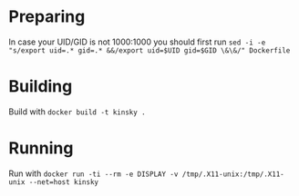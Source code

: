 # Preparing
In case your UID/GID is not 1000:1000 you should first run `sed -i -e "s/export uid=.* gid=.* &&/export uid=$UID gid=$GID \&\&/" Dockerfile`

# Building
Build with `docker build -t kinsky .`

# Running
Run with `docker run -ti --rm -e DISPLAY -v /tmp/.X11-unix:/tmp/.X11-unix --net=host kinsky`
